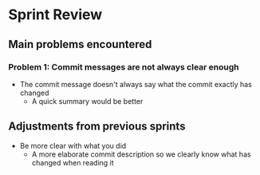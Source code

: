 # Sprint Review

## Main problems encountered

### Problem 1: Commit messages are not always clear enough
- The commit message doesn't always say what the commit exactly has changed
    - A quick summary would be better

## Adjustments from previous sprints
- Be more clear with what you did
    - A more elaborate commit description so we clearly know what has changed when reading it